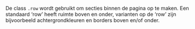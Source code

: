De class `.row` wordt gebruikt om secties binnen de pagina op te maken. Een standaard ‘row’ heeft ruimte boven en onder, varianten op de ‘row’ zijn bijvoorbeeld achtergrondkleuren en borders boven en/of onder.
